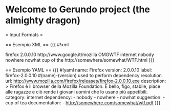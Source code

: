 Welcome to Gerundo project (the almighty dragon) 
=======


= Input Formats =

== Esempio XML ==
{{{
#!xml
<?xml version='1.0' encoding='utf-8'?>
<software>
        <label>firefox</label>
        <version>2.0.0.10</version>
        <url>http://www.google.it/mozilla</url>
        <description>OMGWTF</description>
        <category>internet</category>
        <dependency>
                <required>nobody</required>
                <required>nowhere</required>
                <required>nowhat</required>
        </dependency>
        <suggestions>
                <suggestion>cup of the</suggestion>
        </suggestions>
        <documentations>
                <source>http://somewhere/somewhat/WTF.html</source>
        </documentations>
</software>
}}}

== Esempio YAML ==
{{{
#!yaml
name: Firefox
version: 2.0.0.10
label: firefox-2.0.0.10 #(name)-(version) used to perform dependency resolution
url: http://www.mozilla.com/firefox/releases/firefox-2.0.0.10.exe
description: >
    Firefox è il browser della Mozilla Foundation. È bello, figo, stabile, 
    piace alle ragazze e ciò rende i giovani uomini che lo usano più
    appetibili.
category: internet
dependency:
    - nobody
    - nowhere
    - nowhat
suggestion:
    - cup of tea
documentation:
    - http://somewhere.com/somewhat/wtf.pdf
}}}